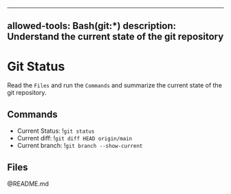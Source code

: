 ______________________________________________________________________

## allowed-tools: Bash(git:\*) description: Understand the current state of the git repository

# Git Status

Read the `Files` and run the `Commands` and summarize the current state of the git repository.

## Commands

- Current Status: !`git status`
- Current diff: !`git diff HEAD origin/main`
- Current branch: !`git branch --show-current`

## Files

@README.md
